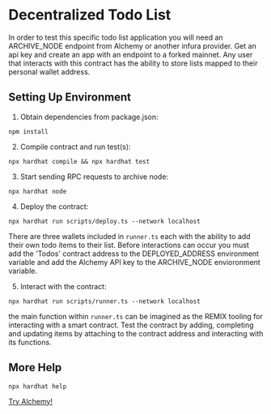 # Decentralized Todo List

In order to test this specific todo list application you will need an ARCHIVE_NODE endpoint from Alchemy
or another infura provider. Get an api key and create an app with an endpoint to a forked mainnet. Any user that interacts with this contract has the ability to store lists mapped to their personal wallet address.

## Setting Up Environment

1. Obtain dependencies from package.json:

```shell
npm install
```

2. Compile contract and run test(s):

```shell
npx hardhat compile && npx hardhat test
```

3. Start sending RPC requests to archive node:

```shell
npx hardhat node
```

4. Deploy the contract:

```shell
npx hardhat run scripts/deploy.ts --network localhost
```

There are three wallets included in `runner.ts` each with the ability to add their own todo items to their list. Before interactions can occur you must add the 'Todos' contract address to the DEPLOYED_ADDRESS environment variable and add the Alchemy API key to the ARCHIVE_NODE envioronment variable.

5. Interact with the contract:

```shell
npx hardhat run scripts/runner.ts --network localhost
```

the main function within `runner.ts` can be imagined as the REMIX tooling for interacting with a smart contract. Test the contract by adding, completing and updating items by attaching to the contract address and interacting with its functions.

## More Help

```shell
npx hardhat help
```

[Try Alchemy!](https://www.alchemy.com/)

